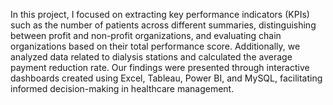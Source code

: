 In this project, I focused on extracting key performance indicators (KPIs) such as the number of patients across different summaries, distinguishing between profit and non-profit organizations, and evaluating chain organizations based on their total performance score. Additionally, we analyzed data related to dialysis stations and calculated the average payment reduction rate. Our findings were presented through interactive dashboards created using Excel, Tableau, Power BI, and MySQL, facilitating informed decision-making in healthcare management.
